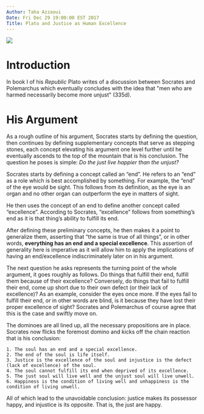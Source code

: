```yaml
---
Author: Taha Azzaoui
Date: Fri Dec 29 19:00:00 EST 2017
Title: Plato and Justice as Human Excellence
---
```


![](images/plato-sunglasses.jpg)

# Introduction

In book I of his *Republic* Plato writes of a discussion between Socrates and Polemarchus which eventually concludes with the idea that "men who are harmed necessarily become more unjust" (335d).

# His Argument
As a rough outline of his argument, Socrates starts by defining the question, then continues by defining supplementary concepts that serve as stepping stones, each concept elevating his argument one level further until he eventually ascends to the top of the mountain that is his conclusion.  The question he poses is simple: *Do the just live happier than the unjust?*

Socrates starts by defining a concept called an “end”. He refers to an “end” as a role which is best accomplished by something. For example, the “end” of the eye would be sight. This follows from its definition, as the eye is an organ and no other organ can outperform the eye in matters of sight.

He then uses the concept of an end to define another concept called “excellence”. According to Socrates, “excellence” follows from something’s end as it is that thing’s ability to fulfill its end.

After defining these preliminary concepts, he then makes it a point to generalize them, asserting that “the same is true of all things”, or in other words, **everything has an end and a special excellence**. This assertion of generality here is imperative as it will allow him to apply the implications of having an end/excellence indiscriminately later on in his argument.

The next question he asks represents the turning point of the whole argument, it goes roughly as follows. Do things that fulfill their end, fulfill them because of their  excellence? Conversely, do things that fail to fulfill their end, come up short due to their own defect (or their lack of excellence)? As an example, consider the eyes once more. If the eyes fail to fulfill their end, or in other words are blind, is it because they have lost their proper excellence of sight? Socrates and Polemarchus of course agree that this is the case and swiftly move on.

The dominoes are all lined up, all the necessary propositions are in place. Socrates now flicks the foremost domino and kicks off the chain reaction that is his conclusion:

	1. The soul has an end and a special excellence.
	2. The end of the soul is life itself.
	3. Justice is the excellence of the soul and injustice is the defect (lack of excellence) of the soul.
	4. The soul cannot fulfill its end when deprived of its excellence.
	5. The just soul will live well and the unjust soul will live unwell.
	6. Happiness is the condition of living well and unhappiness is the condition of living unwell.

All of which lead to the unavoidable conclusion: justice makes its possessor happy, and injustice is its opposite. That is, the just are happy.
